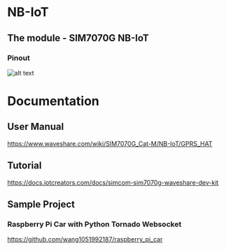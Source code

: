 # NB-IoT
## The module - SIM7070G NB-IoT
### Pinout
![alt text](https://www.waveshare.com/img/devkit/accBoard/SIM7070G-Cat-M-NB-IoT-GPRS-HAT/SIM7070G-Cat-M-NB-IoT-GPRS-HAT-details-13.jpg)

# Documentation
## User Manual
https://www.waveshare.com/wiki/SIM7070G_Cat-M/NB-IoT/GPRS_HAT

## Tutorial 
https://docs.iotcreators.com/docs/simcom-sim7070g-waveshare-dev-kit

## Sample Project
### Raspberry Pi Car with Python Tornado Websocket
https://github.com/wang1051992187/raspberry_pi_car

